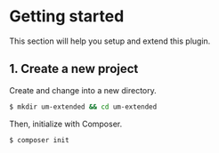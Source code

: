# Getting started

This section will help you setup and extend this plugin.

## 1. Create a new project

Create and change into a new directory.

```bash
$ mkdir um-extended && cd um-extended
```

Then, initialize with Composer.

```bash
$ composer init
```